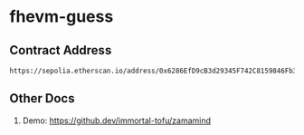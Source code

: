 # fhevm-guess

## Contract Address

```
https://sepolia.etherscan.io/address/0x6286EfD9cB3d29345F742C8159846Fb3a96828FB#code
```

## Other Docs

1. Demo: https://github.dev/immortal-tofu/zamamind
